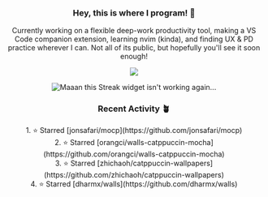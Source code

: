 <h3 align=center>Hey, this is where I program! 🐛</h3>
<p align=center>Currently working on a flexible deep-work productivity tool, making a VS Code companion extension, learning nvim (kinda), and finding UX & PD practice wherever I can. Not all of its public, but hopefully you'll see it soon enough!</p>
<p align=center><img src="https://komarev.com/ghpvc/?username=colinhehn" /></p>

<p align=center><img src="https://github-readme-streak-stats.herokuapp.com/?user=colinhehn&theme=ambient_gradient&hide_border=false" alt="Maaan this Streak widget isn't working again..."/></p>

<h3 align=center>Recent Activity 🪴</h3>
<p align=center>
  <!--RECENT_ACTIVITY:start-->
1. ⭐ Starred [jonsafari/mocp](https://github.com/jonsafari/mocp)<br>
2. ⭐ Starred [orangci/walls-catppuccin-mocha](https://github.com/orangci/walls-catppuccin-mocha)<br>
3. ⭐ Starred [zhichaoh/catppuccin-wallpapers](https://github.com/zhichaoh/catppuccin-wallpapers)<br>
4. ⭐ Starred [dharmx/walls](https://github.com/dharmx/walls)<br>
<!--RECENT_ACTIVITY:end-->
</p>
